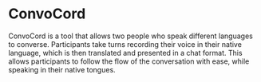 # ConvoCord

ConvoCord is a tool that allows two people who speak different languages to converse. Participants take turns recording their voice in their native language, which is then translated and presented in a chat format. This allows participants to follow the flow of the conversation with ease, while speaking in their native tongues.
